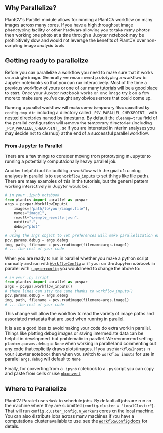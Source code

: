 ## Why Parallelize?

PlantCV's Parallel module allows for running a PlantCV workflow on many images across many cores. If you have a high throughput image phenotyping facility or other hardware allowing you to take many photos then working one photo at a time through a Jupyter notebook may be prohibitively slow and would not leverage the benefits of PlantCV over non-scripting image analysis tools.

## Getting ready to parallelize

Before you can parallelize a workflow you need to make sure that it works on a single image. Generally we recommend prototyping a workflow in Jupyter notebooks so that you can run interactively. Most of the time a previous workflow of yours or one of our many [tutorials](https://plantcv.org/tutorials) will be a good place to start. Once your Jupyter notebook works on one image try it on a few more to make sure you've caught any obvious errors that could come up.

Running a parallel workflow will make some temporary files specified by `config.tmp_dir` including a directory called `_PCV_PARALLEL_CHECKPOINT_`, with nested directories named by timestamp. By default the `cleanup=true` field of the parallel configuration will remove the temporary directories (including `_PCV_PARALLEL_CHECKPOINT_`, so if you are interested in interim analyses you may decide not to cleanup) at the end of a successful parallel workflow.

### From Jupyter to Parallel

There are a few things to consider moving from prototyping in Jupyter to running a potentially computationally heavy parallel job.

Another helpful tool for building a workflow with the goal of running analyses in parallel is to use [`workflow_inputs`](parallel_workflow_inputs.md) to set things like file paths. There are many examples of this in the tutorials, but the general pattern working interactively in Jupyter would be:

```python
# in your .ipynb notebook
from plantcv import parallel as pcvpar
args = pcvpar.WorkflowInputs(
    images=["path/to/your/image.file"],
    names="image1",
    result="example_results.json",
    outdir=".",
    debug="plot"
    )
# using the args object to set preferences will make parallelization easier later
pcv.params.debug = args.debug
img, path, filename = pcv.readimage(filename=args.image1)
# ... the rest of your code
```
When you are ready to run in parallel whether you make a python script manually and run with [`WorkflowConfig`](parallel_config.md) or if you run the Jupyter notebook in parallel with [`jupyterconfig`](parallel_jupyterconfig.md) you would need to change the above to:

```python
# in your .py script
from plantcv import parallel as pcvpar
args = pcvpar.workflow_inputs()
# these lines can stay the same thanks to workflow_inputs()
pcv.params.debug = args.debug
img, path, filename = pcv.readimage(filename=args.image1)
# ... the rest of your code
```

This change will allow the workflow to read the variety of image paths and associated metadata that are used when running in parallel.

It is also a good idea to avoid making your code do extra work in parallel. Things like plotting debug images or saving intermediate data can be helpful in development but problematic in parallel. We recommend setting `plantcv.params.debug = None` when working in parallel and commenting out any code that explicitly draws plots/images. If you use `WorkflowInputs` in your Jupyter notebook then when you switch to `workflow_inputs` for use in parallel `args.debug` will default to `None`.

Finally, for converting from a `.ipynb` notebook to a `.py` script you can copy and paste from cells or use [`nbconvert`](https://nbconvert.readthedocs.io/en/latest/).

## Where to Parallelize

PlantCV Parallel uses `dask` to schedule jobs. By default all jobs are run on the machine where they are submitted (`config.cluster = "LocalCluster"`). That will run `config.cluster_config.n_workers` cores on the local machine. You can also distribute jobs across many machines if you have a computational cluster available to use, see the [`WorkflowConfig` docs](parallel_config.md) for details.
